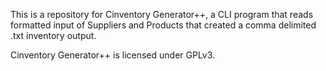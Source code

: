 This is a repository for Cinventory Generator++, a CLI program that reads formatted input of Suppliers and
Products that created a comma delimited .txt inventory output.

Cinventory Generator++ is licensed under GPLv3.
